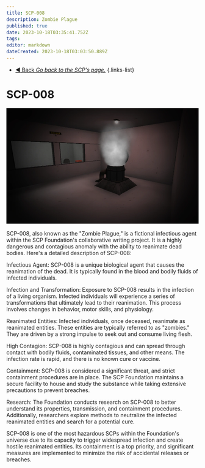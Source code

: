 ```yaml
---
title: SCP-008
description: Zombie Plague
published: true
date: 2023-10-18T03:35:41.752Z
tags: 
editor: markdown
dateCreated: 2023-10-18T03:03:50.889Z
---
```


- [:arrow_backward: Back *Go back to the SCP's page.*](/en/game/scps#scps)
{.links-list}
# SCP-008
![zombie_room.webp](/images/roles/zombie_room.webp)

SCP-008, also known as the "Zombie Plague," is a fictional infectious agent within the SCP Foundation's collaborative writing project. It is a highly dangerous and contagious anomaly with the ability to reanimate dead bodies. Here's a detailed description of SCP-008:

Infectious Agent: SCP-008 is a unique biological agent that causes the reanimation of the dead. It is typically found in the blood and bodily fluids of infected individuals.

Infection and Transformation: Exposure to SCP-008 results in the infection of a living organism. Infected individuals will experience a series of transformations that ultimately lead to their reanimation. This process involves changes in behavior, motor skills, and physiology.

Reanimated Entities: Infected individuals, once deceased, reanimate as reanimated entities. These entities are typically referred to as "zombies." They are driven by a strong impulse to seek out and consume living flesh.

High Contagion: SCP-008 is highly contagious and can spread through contact with bodily fluids, contaminated tissues, and other means. The infection rate is rapid, and there is no known cure or vaccine.

Containment: SCP-008 is considered a significant threat, and strict containment procedures are in place. The SCP Foundation maintains a secure facility to house and study the substance while taking extensive precautions to prevent breaches.

Research: The Foundation conducts research on SCP-008 to better understand its properties, transmission, and containment procedures. Additionally, researchers explore methods to neutralize the infected reanimated entities and search for a potential cure.

SCP-008 is one of the most hazardous SCPs within the Foundation's universe due to its capacity to trigger widespread infection and create hostile reanimated entities. Its containment is a top priority, and significant measures are implemented to minimize the risk of accidental releases or breaches.